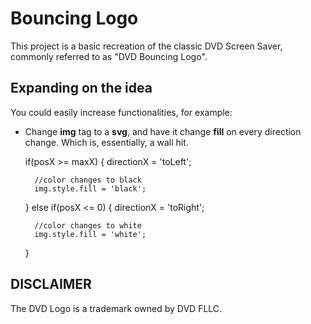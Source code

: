 
# Bouncing Logo

This project is a basic recreation of the classic DVD Screen Saver, commonly referred to as "DVD Bouncing Logo".

## Expanding on the idea

You could easily increase functionalities, for example:  

- Change **img** tag to a **svg**, and have it change **fill** on every direction change. Which is, essentially, a wall hit.

    if(posX >= maxX) {
        directionX = 'toLeft';

        //color changes to black
        img.style.fill = 'black';       
    } else if(posX <= 0) {
        directionX = 'toRight';
        
        //color changes to white
        img.style.fill = 'white';
    }

## DISCLAIMER

The DVD Logo is a trademark owned by DVD FLLC.